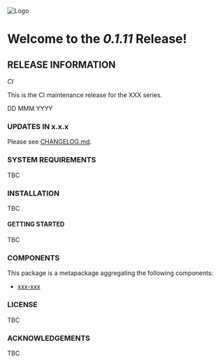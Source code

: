 ![Logo](http://XXXXX)

# Welcome to the *0.1.11* Release!

## RELEASE INFORMATION

*CI*

This is the CI maintenance release for the XXX series.

DD MMM YYYY

### UPDATES IN x.x.x

Please see [CHANGELOG.md](CHANGELOG.md).

### SYSTEM REQUIREMENTS

TBC

### INSTALLATION

TBC

#### GETTING STARTED

TBC

### COMPONENTS

This package is a metapackage aggregating the following components:

- [xxx-xxx](xxxx)

### LICENSE

TBC

### ACKNOWLEDGEMENTS

TBC
